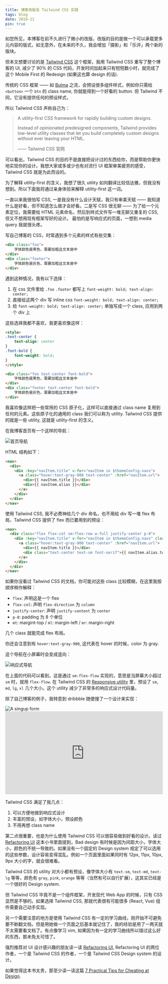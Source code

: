 ```yaml
---
title: 博客改版及 Tailwind CSS 实践
tags: blog
date: 2019-11
pin: true
---
```


如您所见，本博客在前不久进行了微小的改版，改版的目的是做一个可以承载更多元内容的版式，如无意外，在未来的不久，我会增加「摄影」和「乐评」两个新的版块。

但本文想要讨论的是 [Tailwind CSS](https://tailwindcss.com) 这个框架，我用 Tailwind CSS 重写了整个博客的 UI, 减少了 90% 的 CSS 代码，开发时间加起来只有短短数小时，就完成了这个 Mobile First 的 Redesign (如果这也算 design 的话).

传统的 CSS 框架 —— 如 [Bulma](https://bulma.io/) 之流，会预设很多组件样式，例如你只需给 `<button>` 一个 `btn` 的 class name, 你就能得到一个好看的 button. 但 Tailwind 不同，它没有提供任何的预设样式，

所以 Tailwind CSS 声称自己为：

> A utility-first CSS framework for rapidly building custom designs.
>
> Instead of opinionated predesigned components, Tailwind provides low-level utility classes that let you build completely custom designs without ever leaving your HTML.
>
> —— Tailwind CSS 官网

可以看出，Tailwind CSS 的目的不是直接把设计过的东西给你，而是帮助你更快地实现你的设计。我想大家或多或少也有对流行 UI 框架审美疲劳的感受，Tailwind CSS 就是为此而设的。

为了解释 utility-first 的含义，我想了很久 utility 如何翻译比较信达雅，但我没有想到。所以下面我将通过亲身体验来解释 utility-first 这一词。

一直以来我很怕写 CSS, 一是我没有什么设计天赋，我只有审美天赋 —— 我知道什么是好看，但不知道怎么做才会好看。二是写 CSS 很无聊 —— 为了给一个元素定位，我需要给 HTML 元素命名，然后到样式文件写一堆无聊又重复的 CSS, 但又不想用现有框架写好的设计。 最怕的是写响应式的页面，一想到 media query 我就很头疼。

写自己博客的 CSS，时常遇到多个元素的样式有些交集：

```html
<div class="foo">
	字体颜色是黑色，需要加粗且文本居中
</div>
<div class="footer">
	字体颜色是灰色，需要加粗且文本居中
</div>
```

遇到这种情况，我有以下选择：

1. 在 css 文件里给 `.foo` `.footer` 都写上 `font-weight: bold; text-align: center;`
2. 直接给这两个 div 写 inline css `font-weight: bold; text-align: center;`
3. 给 `font-weight: bold; text-align: center;` 单独写成一个 class, 应用到两个 div 上

这些选择我都不喜欢，我更喜欢像这样：

```html
<style>
.text-center {
	text-align: center
}
.font-bold {
	font-weight: bold;
}
</style>

<div class="foo text-center font-bold">
	字体颜色是黑色，需要加粗且文本居中
</div>
<div class="footer text-center font-bold">
	字体颜色是灰色，需要加粗且文本居中
</div>
```

我喜欢像这样把一些常用的 CSS 原子化，这样可以直接通过 class name 复用到任何的元素。这些原子化的通用的 class 我们可以称为 utility. Tailwind CSS 提供的就是一些 utility, 这就是 utility-first 的含义。

在我博客首页有一个这样的导航：

![首页导航](https://gbstatic.djyde.com/blog/%E6%88%AA%E5%B1%8F2019-11-12%E4%B8%8B%E5%8D%887.59.44.png)

HTML 结构如下：

```html
<nav>
  <div>
    <div :key="navItem.title" v-for="navItem in $themeConfig.navs">
      <a class="hover:text-gray-900 text-center" :href="navItem.url">
        <div>{{ navItem.title }}</div>
        <div>{{ navItem.alias }}</div>
      </a>
    </div>
  </div>
</nav>
```

使用 Tailwind CSS, 我不必费神给几个 div 命名，也不用给 div 写一堆 flex 布局，Tailwind CSS 提供了 flex 而已要用到的预设：

```html
<nav>
  <div class="flex flex-col sm:flex-row w-full justify-center p-8">
    <div :key="navItem.title" v-for="navItem in $themeConfig.navs" class="mt-6 sm:mt-0 sm:ml-6 sm:mr-6 text-gray-600">
      <a class="hover:text-gray-900 text-center" :href="navItem.url">
        <div>{{ navItem.title }}</div>
        <div class="text-center text-sm font-serif">{{ navItem.alias.toUpperCase() }}</div>
      </a>
    </div>
  </div>
</nav>
````

如果你没看过 Tailwind CSS 的文档，你可能对这些 class 比较模糊，在这里我按顺序稍作解释：

- `flex`: 声明这是一个 flex
- `flex-col`: 声明 `flex-direction` 为 `column`
- `justify-center`: 声明 `justify-content` 为 `center`
- `p-8`: padding 为 8 个单位
- `mt`: margint-top / `ml`: margin-left / `mr`: margin-right

几个 class 就能完成 flex 布局。

你还会注意到有 `hover:text-gray-900`, 这代表在 hover 的时候，color 为 gray.

这个导航在小屏幕时会变成竖向：

![响应式导航](https://gbstatic.djyde.com/blog/nav-demo.gif)

在上面的代码可以看到，这是通过 `sm:flex-flow` 实现的，意思是当屏幕大小超过 `sm` 时，就用 `flex-flow`. 在 Tailwind CSS 的 [Responsive utility](https://tailwindcss.com/docs/responsive-design) 里，预设了 `sm`, `md`, `lg`, `xl` 几个大小。这个 utility 减少了非常多的响应式设计代码量。

除了自己博客的例子，我特意到 dribbble 随便搜了一个设计来实现：

<img alt="A singup form" class="sm:w-2/3" src="https://gbstatic.djyde.com/blog/%E6%88%AA%E5%B1%8F2019-11-12%E4%B8%8B%E5%8D%887.27.31.png" />

<br />

<iframe height="265" style="width: 100%;" scrolling="no" title="tailwind-signup-form" src="https://codepen.io/djyde-1474473388/embed/RwwYPEv?height=265&theme-id=default&default-tab=html,result" frameborder="no" allowtransparency="true" allowfullscreen="true">
  See the Pen <a href='https://codepen.io/djyde-1474473388/pen/RwwYPEv'>tailwind-signup-form</a> by Randy
  (<a href='https://codepen.io/djyde-1474473388'>@djyde-1474473388</a>) on <a href='https://codepen.io'>CodePen</a>.
</iframe>

Tailwind CSS 满足了我几点：

1. 可以方便地做到响应式设计
2. 丰富的预设，如字体大小，预设颜色
3. 不用再想 class name

第二点很重要，也是为什么使用 Tailwind CSS 可以很容易做到好看的设计。读过 [Refactoring UI](https://refactoringui.com/book/) 这本小书里面提到，Bad design 有时候是因为间距大小，字体大小，颜色的不统一导致的。如果没有一个固定的 Design system 规定了可以选用的这些参数，设计容易变得混乱。例如一个页面里面如果同时有 12px, 11px, 10px, 9px 大小的字，就会很难看。

Tailwind CSS 的 utility 对大小都有预设，像字体大小有 `text-sm`, `text-md`, `text-lg` 等等，颜色有 `gray`, `pink`, `orange` 等等（当然有可以自行扩展），这其实已经是一个很好的 Design system.

但 Tailwind CSS 毕竟不是一个组件框架，开发现代 Web App 的时候，只有 CSS 显然是不够的。如果选择 Tailwind CSS, 那就代表很有可能很多 (React, Vue) 组件需要自己动手实现。

另一个需要注意的地方是使用 Tailwind CSS 有一定的学习曲线，刚开始不可避免要不断翻文档，但是用她做一个页面之后基本就记住了，我的经验是用了一两天就不太需要看文档了。有点像学习 vim, 如果因为有一定的学习曲线所以错过这么好的东西，那未免太可惜了。

强烈推荐对 UI 设计感兴趣的朋友读一读 [Refactoring UI](https://refactoringui.com/book/), Refactoring UI 的两位作者，一个是 Tailwind CSS 的作者，一个是 Tailwind CSS Design system 的设计。

如果觉得这本书太贵，那至少读一读这篇 [7 Practical Tips for Cheating at Design](https://medium.com/refactoring-ui/7-practical-tips-for-cheating-at-design-40c736799886).